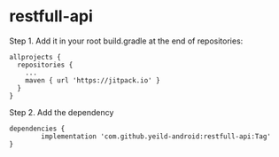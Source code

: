 # restfull-api

Step 1. Add it in your root build.gradle at the end of repositories:
```
allprojects {
  repositories {
    ...
    maven { url 'https://jitpack.io' }
  }
}
```
Step 2. Add the dependency
```
dependencies {
        implementation 'com.github.yeild-android:restfull-api:Tag'
}
```
